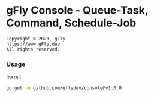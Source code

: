 # gFly Console - Queue-Task, Command, Schedule-Job

    Copyright © 2023, gFly
    https://www.gFly.dev
    All rights reserved.

### Usage

Install
```bash
go get -u github.com/gflydev/console@v1.0.0
```
